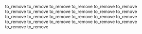 to_remove
to_remove
to_remove
to_remove
to_remove
to_remove
to_remove
to_remove
to_remove
to_remove
to_remove
to_remove
to_remove
to_remove
to_remove
to_remove
to_remove
to_remove
to_remove
to_remove
to_remove
to_remove
to_remove
to_remove
to_remove
to_remove
